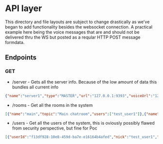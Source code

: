 # API layer

This directory and file layouts are subject to change drastically as we've began to add functionality besides the websocket connection.
A practical example here being the voice messages that are and should not be delivered thru the WS but posted as a reqular HTTP POST message formdata.

## Endpoints

### GET
- /server - Gets all the server info. Because of the low amount of data this bundles all current info
```json
{"name":"server1","type":"MASTER","url":"127.0.0.1:9393","voiceUrl":"127.0.0.1:9393"}
```
- /rooms - Get all the rooms in the system
```json
[{"name":"main","topic":"Main chatroom","users":["test_user1"]},{"name":"testing","topic":"Testing grounds","users":[]},{"name":"test2","topic":"Testing grounds #2","users":[]}]
```
- /users - Get all the users of the system, this is oviously possibly flawed from security perspective, but fine for Poc
```json
[{"userId":"f13df928-10e8-459d-ba7e-e16164b4afed","nick":"test_user1","server":"127.0.0.1:9393","rooms":["main"]}]
```

